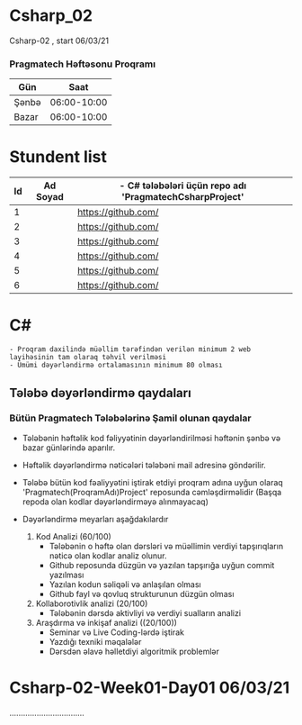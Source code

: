 # Csharp_02
Csharp-02 , start  06/03/21

### Pragmatech Həftəsonu Proqramı

| Gün  | Saat |
| ------------- | ------------- |
| Şənbə  | 06:00-10:00  | 
| Bazar  | 06:00-10:00 |

# Stundent list
| Id | Ad Soyad | - C# tələbələri üçün repo adı 'PragmatechCsharpProject' |
| --- | --- | --- |
| 1 |  | https://github.com/ |	
| 2 |  | https://github.com/ |
| 3 | 	| https://github.com/ 
| 4 |  | https://github.com/ |
| 5 | 	| https://github.com/ |
| 6 | 	| https://github.com/ |

# C#
    - Proqram daxilində müəllim tərəfindən verilən minimum 2 web layihəsinin tam olaraq təhvil verilməsi
    - Ümümi dəyərləndirmə ortalamasının minimum 80 olması

## Tələbə dəyərləndirmə qaydaları
### Bütün Pragmatech Tələbələrinə Şamil olunan qaydalar
- Tələbənin həftəlik kod fəliyyətinin dəyərləndirilməsi həftənin şənbə və bazar günlərində aparılır.
- Həftəlik dəyərləndirmə nəticələri tələbəni mail adresinə göndərilir.
- Tələbə bütün kod fəaliyyətini iştirak etdiyi proqram adına uyğun olaraq 'Pragmatech(ProqramAdı)Project' reposunda cəmləşdirməlidir (Başqa repoda olan kodlar dəyərləndirməyə alınmayacaq)
- Dəyərləndirmə meyarları aşağdakılardır

    1. Kod Analizi (60/100)
        - Tələbənin o həftə olan dərsləri və müəllimin verdiyi tapşırıqların nəticə olan kodlar analiz olunur. 
        - Github reposunda düzgün və yazılan tapşırığa uyğun commit yazılması
        - Yazılan kodun səliqəli və anlaşılan olması
        - Github fayl və qovluq strukturunun düzgün olması
    2. Kollaborotivlik analizi (20/100)
        - Tələbənin dərsdə aktivliyi və verdiyi sualların analizi
    3. Araşdırma və inkişaf analizi ((20/100))
        - Seminar və Live Coding-lərdə iştirak
        - Yazdığı texniki məqalələr
        - Dərsdən əlavə həlletdiyi algoritmik problemlər

# Csharp-02-Week01-Day01 06/03/21
.................................
